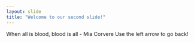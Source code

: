 ```yaml
---
layout: slide
title: "Welcome to our second slide!"
---
```

When all is blood, blood is all - Mia Corvere
Use the left arrow to go back!